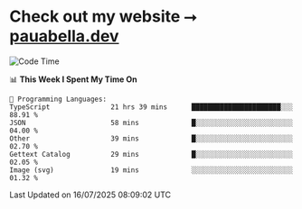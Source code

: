 # Check out my website ⭢ [pauabella.dev](https://pauabella.dev)

<!--START_SECTION:waka-->
![Code Time](http://img.shields.io/badge/Code%20Time-4%2C598%20hrs%2011%20mins-blue)

📊 **This Week I Spent My Time On** 

```text
💬 Programming Languages: 
TypeScript               21 hrs 39 mins      ██████████████████████░░░   88.91 % 
JSON                     58 mins             █░░░░░░░░░░░░░░░░░░░░░░░░   04.00 % 
Other                    39 mins             █░░░░░░░░░░░░░░░░░░░░░░░░   02.70 % 
Gettext Catalog          29 mins             █░░░░░░░░░░░░░░░░░░░░░░░░   02.05 % 
Image (svg)              19 mins             ░░░░░░░░░░░░░░░░░░░░░░░░░   01.32 % 
```


 Last Updated on 16/07/2025 08:09:02 UTC
<!--END_SECTION:waka-->

